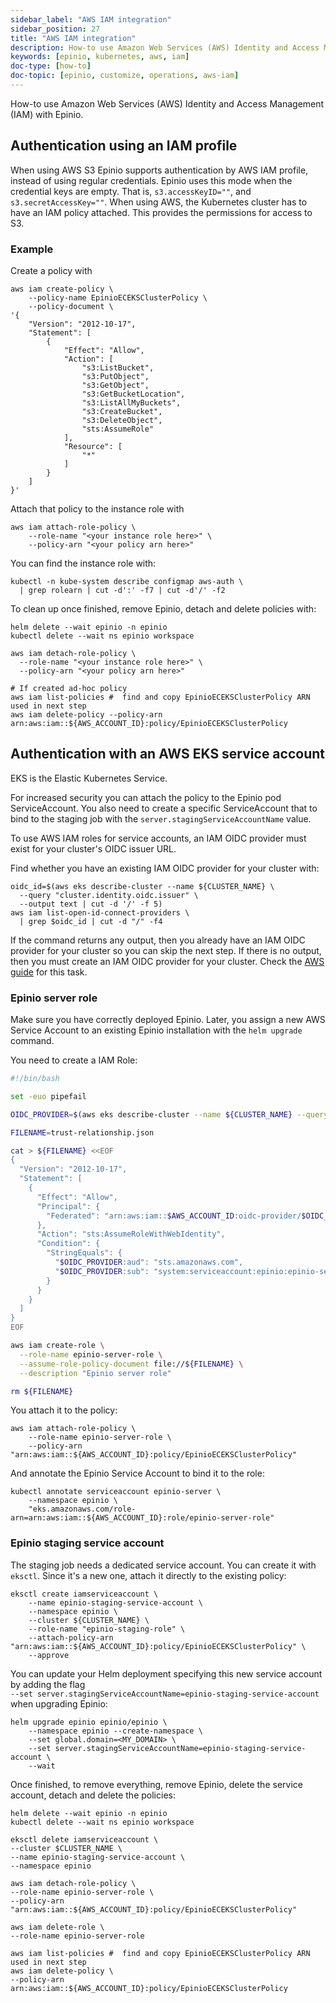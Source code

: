 ```yaml
---
sidebar_label: "AWS IAM integration"
sidebar_position: 27
title: "AWS IAM integration"
description: How-to use Amazon Web Services (AWS) Identity and Access Management (IAM) with Epinio.
keywords: [epinio, kubernetes, aws, iam]
doc-type: [how-to]
doc-topic: [epinio, customize, operations, aws-iam]
---
```


How-to use Amazon Web Services (AWS) Identity and Access Management (IAM) with Epinio.

## Authentication using an IAM profile

When using AWS S3 Epinio supports authentication by AWS IAM profile, instead of using regular credentials.
Epinio uses this mode when the credential keys are empty.
That is, `s3.accessKeyID=""`, and `s3.secretAccessKey=""`.
When using AWS, the Kubernetes cluster has to have an IAM policy attached.
This provides the permissions for access to S3.

### Example

Create a policy with

```console
aws iam create-policy \
    --policy-name EpinioECEKSClusterPolicy \
    --policy-document \
'{
    "Version": "2012-10-17",
    "Statement": [
        {
            "Effect": "Allow",
            "Action": [
                "s3:ListBucket",
                "s3:PutObject",
                "s3:GetObject",
                "s3:GetBucketLocation",
                "s3:ListAllMyBuckets",
                "s3:CreateBucket",
                "s3:DeleteObject",
                "sts:AssumeRole"
            ],
            "Resource": [
                "*"
            ]
        }
    ]
}'
```

Attach that policy to the instance role with

```console
aws iam attach-role-policy \
    --role-name "<your instance role here>" \
    --policy-arn "<your policy arn here>"
```

You can find the instance role with:

```console
kubectl -n kube-system describe configmap aws-auth \
  | grep rolearn | cut -d':' -f7 | cut -d'/' -f2
```

To clean up once finished, remove Epinio, detach and delete policies with:

```console
helm delete --wait epinio -n epinio
kubectl delete --wait ns epinio workspace

aws iam detach-role-policy \
  --role-name "<your instance role here>" \
  --policy-arn "<your policy arn here>"

# If created ad-hoc policy
aws iam list-policies #  find and copy EpinioECEKSClusterPolicy ARN used in next step
aws iam delete-policy --policy-arn arn:aws:iam::${AWS_ACCOUNT_ID}:policy/EpinioECEKSClusterPolicy

```

## Authentication with an AWS EKS service account

EKS is the Elastic Kubernetes Service.

For increased security you can attach the policy to the Epinio pod ServiceAccount.
You also need to create a specific ServiceAccount that to bind to the staging job with the `server.stagingServiceAccountName` value.

To use AWS IAM roles for service accounts, an IAM OIDC provider must exist for your cluster's OIDC issuer URL.

Find whether you have an existing IAM OIDC provider for your cluster with:

```console
oidc_id=$(aws eks describe-cluster --name ${CLUSTER_NAME} \
  --query "cluster.identity.oidc.issuer" \
  --output text | cut -d '/' -f 5)
aws iam list-open-id-connect-providers \
  | grep $oidc_id | cut -d "/" -f4
```

If the command returns any output, then you already have an IAM OIDC provider for your cluster so you can skip the next step.
If there is no output, then you must create an IAM OIDC provider for your cluster.
Check the [AWS guide](https://docs.aws.amazon.com/eks/latest/userguide/enable-iam-roles-for-service-accounts.html) for this task.

### Epinio server role

Make sure you have correctly deployed Epinio.
Later, you assign a new AWS Service Account to an existing Epinio installation with the `helm upgrade` command.

You need to create a IAM Role:

```bash
#!/bin/bash

set -euo pipefail

OIDC_PROVIDER=$(aws eks describe-cluster --name ${CLUSTER_NAME} --query "cluster.identity.oidc.issuer" --output text | sed -e "s/^https:\/\///")

FILENAME=trust-relationship.json

cat > ${FILENAME} <<EOF
{
  "Version": "2012-10-17",
  "Statement": [
    {
      "Effect": "Allow",
      "Principal": {
        "Federated": "arn:aws:iam::$AWS_ACCOUNT_ID:oidc-provider/$OIDC_PROVIDER"
      },
      "Action": "sts:AssumeRoleWithWebIdentity",
      "Condition": {
        "StringEquals": {
          "$OIDC_PROVIDER:aud": "sts.amazonaws.com",
          "$OIDC_PROVIDER:sub": "system:serviceaccount:epinio:epinio-server"
        }
      }
    }
  ]
}
EOF

aws iam create-role \
  --role-name epinio-server-role \
  --assume-role-policy-document file://${FILENAME} \
  --description "Epinio server role"

rm ${FILENAME}
```

You attach it to the policy:

```console
aws iam attach-role-policy \
    --role-name epinio-server-role \
    --policy-arn "arn:aws:iam::${AWS_ACCOUNT_ID}:policy/EpinioECEKSClusterPolicy"
```

And annotate the Epinio Service Account to bind it to the role:

```console
kubectl annotate serviceaccount epinio-server \
    --namespace epinio \
    "eks.amazonaws.com/role-arn=arn:aws:iam::${AWS_ACCOUNT_ID}:role/epinio-server-role"
```

### Epinio staging service account

The staging job needs a dedicated service account. You can create it with `eksctl`.
Since it's a new one, attach it directly to the existing policy:

```console
eksctl create iamserviceaccount \
    --name epinio-staging-service-account \
    --namespace epinio \
    --cluster ${CLUSTER_NAME} \
    --role-name "epinio-staging-role" \
    --attach-policy-arn "arn:aws:iam::${AWS_ACCOUNT_ID}:policy/EpinioECEKSClusterPolicy" \
    --approve
```

You can update your Helm deployment specifying this new service account by adding the flag<br/>
`--set server.stagingServiceAccountName=epinio-staging-service-account`<br/>
when upgrading Epinio:

```console
helm upgrade epinio epinio/epinio \
    --namespace epinio --create-namespace \
    --set global.domain=<MY_DOMAIN> \
    --set server.stagingServiceAccountName=epinio-staging-service-account \
    --wait
```

Once finished, to remove everything, remove Epinio, delete the service account, detach and delete the policies:

```console
helm delete --wait epinio -n epinio
kubectl delete --wait ns epinio workspace

eksctl delete iamserviceaccount \
--cluster $CLUSTER_NAME \
--name epinio-staging-service-account \
--namespace epinio

aws iam detach-role-policy \
--role-name epinio-server-role \
--policy-arn "arn:aws:iam::${AWS_ACCOUNT_ID}:policy/EpinioECEKSClusterPolicy"

aws iam delete-role \
--role-name epinio-server-role

aws iam list-policies #  find and copy EpinioECEKSClusterPolicy ARN used in next step
aws iam delete-policy \
--policy-arn arn:aws:iam::${AWS_ACCOUNT_ID}:policy/EpinioECEKSClusterPolicy
```
